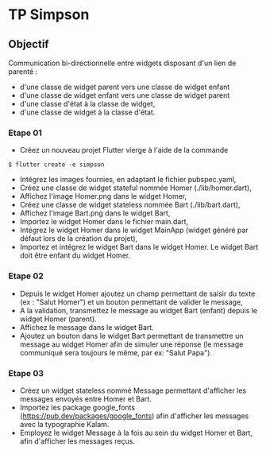# TP Simpson

## Objectif
Communication bi-directionnelle entre widgets disposant d'un lien de parenté :

- d'une classe de widget parent vers une classe de widget enfant
- d'une classe de widget enfant vers une classe de widget parent
- d'une classe d'état à la classe de widget,
- d'une classe de widget à la classe d'état.

### Etape 01
- Créez un nouveau projet Flutter vierge à l'aide de la commande

```$ flutter create -e simpson```
- Intégrez les images fournies, en adaptant le fichier pubspec.yaml,
- Créez une classe de widget stateful nommée Homer (./lib/homer.dart),
- Affichez l'image Homer.png dans le widget Homer,
- Créez une classe de widget stateless nommée Bart (./lib/bart.dart),
- Affichez l'image Bart.png dans le widget Bart,
- Importez le widget Homer dans le fichier main.dart,
- Intégrez le widget Homer dans le widget MainApp (widget généré par défaut lors de
la création du projet),
- Importez et intégrez le widget Bart dans le widget Homer. Le widget Bart doit être
enfant du widget Homer.

### Etape 02
- Depuis le widget Homer ajoutez un champ permettant de saisir du texte (ex : "Salut
Homer") et un bouton permettant de valider le message,
- A la validation, transmettez le message au widget Bart (enfant) depuis le widget
Homer (parent).
- Affichez le message dans le widget Bart.
- Ajoutez un bouton dans le widget Bart permettant de transmettre un message au
widget Homer afin de simuler une réponse (le message communiqué sera toujours le
même, par ex: "Salut Papa").

### Etape 03
- Créez un widget stateless nommé Message permettant d'afficher les messages
envoyés entre Homer et Bart.
- Importez les package google_fonts (https://pub.dev/packages/google_fonts) afin
d'afficher les messages avec la typographie Kalam.
- Employez le widget Message à la fois au sein du widget Homer et Bart, afin d'afficher
les messages reçus.
